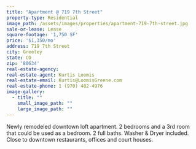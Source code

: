 ```yaml
---
title: "Apartment @ 719 7th Street"
property-type: Residential
image_path: /assets/images/properties/apartment-719-7th-street.jpg
sale-or-lease: Lease
square-footage: '1,750 SF'
price: '$1,350/mo'
address: 719 7th Street
city: Greeley
state: CO
zip: '80634'
real-estate-agency: 
real-estate-agent: Kurtis Loomis
real-estate-email: Kurtis@LoomisGreene.com
real-estate-phone: 1 (970) 402-4976
image-gallery:
  - title: ""
    small_image_path: ""
    large_image_path: ""
---
```



Newly remodeled downtown loft apartment. 2 bedrooms and a 3rd room that could be used as a bedroom. 2 full baths. Washer & Dryer included. Close to downtown restaurants, offices and court houses.